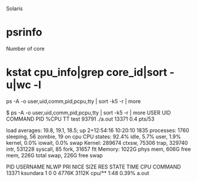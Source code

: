 Solaris

# psrinfo 

Number of core
#  kstat cpu_info|grep core_id|sort -u|wc -l 

 ps -A -o user,uid,comm,pid,pcpu,tty | sort -k5 -r | more

$ ps -A -o user,uid,comm,pid,pcpu,tty | sort -k5 -r | more
    USER   UID COMMAND                                                                            PID %CPU TT
test   93791 ./a.out                                                                          13371  0.4 pts/53

load averages:  19.8,  19.1,  18.5;               up 2+12:54:16                                                                             10:20:10
1835 processes: 1760 sleeping, 56 zombie, 19 on cpu
CPU states: 92.4% idle,  5.7% user,  1.9% kernel,  0.0% iowait,  0.0% swap
Kernel: 289674 ctxsw, 75306 trap, 329740 intr, 531228 syscall, 85 fork, 31657 flt
Memory: 1022G phys mem, 606G free mem, 226G total swap, 226G free swap

   PID USERNAME NLWP PRI NICE  SIZE   RES STATE    TIME    CPU COMMAND
 13371 ksundara    1   0    0 4776K 3112K cpu/**   1:48  0.39% a.out
